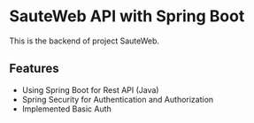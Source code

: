 # SauteWeb API with Spring Boot

This is the backend of project SauteWeb.

## Features

- Using Spring Boot for Rest API (Java)
- Spring Security for Authentication and Authorization
- Implemented Basic Auth